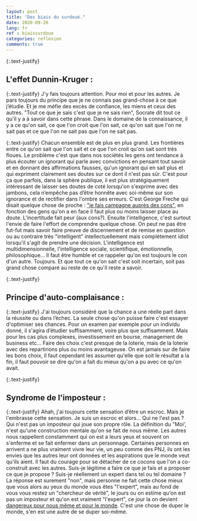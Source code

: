 ```yaml
---
layout: post
title: "Des biais du surdoué."
date: 2020-09-26
lang: fr
ref : biaissurdoue
categories: reflexion
comments: true
---
```


{:.text-justify}
## L'effet Dunnin-Kruger :
{:.text-justify}
J'y fais toujours attention. 
Pour moi et pour les autres. Je pars toujours du principe que je ne connais pas grand-chose à ce que j’étudie. 
Et je me méfie des excès de confiance, les miens et ceux des autres. 
"Tout ce que je sais c'est que je ne sais rien", Socrate dit tout ce qu'il y a à savoir dans cette phrase. 
Dans le domaine de la connaissance, il y a ce qu'on sait, ce que l'on croit que l'on sait, ce qu'on sait que l'on ne sait pas et ce que l'on ne sait pas que l'on ne sait pas. 

{:.text-justify}
Chacun ensemble est de plus en plus grand. Les frontières entre ce qu'on sait que l'on sait et ce que l'on croit qu'on sait sont très floues. 
Le problème c'est que dans nos sociétés les gens ont tendance à plus écouter un ignorant qui parle avec convictions en pensant tout savoir et en donnant des affirmations fausses, qu'un ignorant qui en sait plus et qui expriment clairement ses doutes sur ce dont il n'est pas sûr. 
C'est pour ça que parfois, dans la sphère publique, il est plus stratégiquement intéressant de laisser ses doutes de coté lorsqu'on s'exprime avec des jambons, cela n’empêche pas d’être honnête avec soi-même sur son ignorance et de rectifier dans l'ombre ses erreurs. 
C'est George Freche qui disait quelque chose de proche : ["je fais campagne auprès des cons"](https://www.dailymotion.com/video/x1bonux), en fonction des gens qu'on a en face il faut plus ou moins laisser place au doute. 
L'incertitude fait peur (aux cons?). 
Ensuite l'intelligence, c'est surtout l'envie de faire l'effort de comprendre quelque chose. On peut ne pas être fut-fut mais savoir faire preuve de discernement et de remise en question ou au contraire très "intelligent" intellectuellement mais complétement idiot lorsqu'il s'agit de prendre une décision. 
L'intelligence est multidimensionnelle, l'intelligence sociale, scientifique, émotionnelle, philosophique... Il faut être humble et ce rappeler qu'on est toujours le con d'un autre. Toujours. 
Et que tout ce qu'on sait c'est soit incertain, soit pas grand chose comparé au reste de ce qu'il reste a savoir. 

{:.text-justify}
## Principe d'auto-complaisance : 

{:.text-justify}
J'ai toujours considéré que la chance a une réelle part dans la réussite ou dans l’échec. La seule chose qu'on puisse faire c'est essayer d'optimiser ses chances.
Pour un examen par exemple pour un individu donné, il s'agira d’étudier suffisamment, voire plus que suffisamment. Mais pour les cas plus complexes, investissement en bourse, management de business etc... Faire des choix c'est presque de la loterie, mais de la loterie avec des repartirions plus ou moins avantageuse. 
On est jamais sur de faire les bons choix, il faut cependant les assumer qu'elle que soit le résultat a la fin, il faut pouvoir se dire qu'on a fait du mieux qu'on a pu avec ce qu'on avait. 

{:.text-justify}
## Syndrome de l'imposteur : 

{:.text-justify}
Ahah, j'ai toujours cette sensation d’être un escroc. Mais je l'embrasse cette sensation. Je suis un escroc et alors... 
Qui ne l'est pas ? 
Qui n'est pas un imposteur qui joue son propre rôle. La définition du "Moi', n'est qu'une construction mentale qu'on se fait de nous même. Les autres nous rappellent constamment qui on est a leurs yeux et souvent on s'enferme et se fait enfermer dans un personnage. Certaines personnes en arrivent a ne plus vraiment vivre leur vie, un peu comme des PNJ, ils ont les envies que les autres leur ont données et les aspirations que le monde veut qu'ils aient. Il faut du courage pour se détacher de ce cocons que l'on a co-construit avec les autres. 
Suis-je légitime a faire ce que je fais et a proposer ce que je propose ? 
Suis-je réellement un expert dans tel ou tel domaine ? La réponse est surement "non", mais personne ne fait cette chose mieux que vous alors au yeux du monde vous êtes "l'expert", mais au fond de vous vous restez un "chercheur de vérité", le jours ou on estime qu'on est pas un imposteur et qu'on est vraiment "l'expert", ce jour la on devient [dangereux pour nous même et pour le monde]( https://fr.wikipedia.org/wiki/Maladie_du_Nobel). 
C'est une chose de duper le monde, s'en est une autre de se duper soi-même.